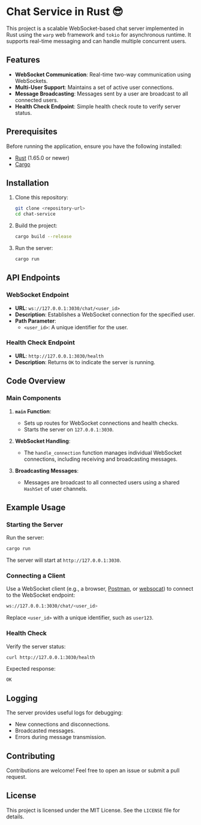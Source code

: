 # Chat Service in Rust 😎

This project is a scalable WebSocket-based chat server implemented in Rust using the `warp` web framework and `tokio` for asynchronous runtime. It supports real-time messaging and can handle multiple concurrent users.

## Features

- **WebSocket Communication**: Real-time two-way communication using WebSockets.
- **Multi-User Support**: Maintains a set of active user connections.
- **Message Broadcasting**: Messages sent by a user are broadcast to all connected users.
- **Health Check Endpoint**: Simple health check route to verify server status.

## Prerequisites

Before running the application, ensure you have the following installed:

- [Rust](https://www.rust-lang.org/tools/install) (1.65.0 or newer)
- [Cargo](https://doc.rust-lang.org/cargo/)

## Installation

1. Clone this repository:
   ```bash
   git clone <repository-url>
   cd chat-service
   ```

2. Build the project:
   ```bash
   cargo build --release
   ```

3. Run the server:
   ```bash
   cargo run
   ```

## API Endpoints

### WebSocket Endpoint
- **URL**: `ws://127.0.0.1:3030/chat/<user_id>`
- **Description**: Establishes a WebSocket connection for the specified user.
- **Path Parameter**:
  - `<user_id>`: A unique identifier for the user.

### Health Check Endpoint
- **URL**: `http://127.0.0.1:3030/health`
- **Description**: Returns `OK` to indicate the server is running.

## Code Overview

### Main Components

1. **`main` Function**:
   - Sets up routes for WebSocket connections and health checks.
   - Starts the server on `127.0.0.1:3030`.

2. **WebSocket Handling**:
   - The `handle_connection` function manages individual WebSocket connections, including receiving and broadcasting messages.

3. **Broadcasting Messages**:
   - Messages are broadcast to all connected users using a shared `HashSet` of user channels.

## Example Usage

### Starting the Server

Run the server:
```bash
cargo run
```

The server will start at `http://127.0.0.1:3030`.

### Connecting a Client

Use a WebSocket client (e.g., a browser, [Postman](https://www.postman.com/), or [websocat](https://github.com/vi/websocat)) to connect to the WebSocket endpoint:
```bash
ws://127.0.0.1:3030/chat/<user_id>
```

Replace `<user_id>` with a unique identifier, such as `user123`.

### Health Check

Verify the server status:
```bash
curl http://127.0.0.1:3030/health
```

Expected response:
```
OK
```

## Logging

The server provides useful logs for debugging:
- New connections and disconnections.
- Broadcasted messages.
- Errors during message transmission.

## Contributing

Contributions are welcome! Feel free to open an issue or submit a pull request.

## License

This project is licensed under the MIT License. See the `LICENSE` file for details.

